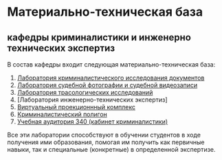 # Материально-техническая база

## кафедры криминалистики и инженерно технических экспертиз

В состав кафедры входит следующая материально-техническая база:
1. [Лаборатория криминалистического исследования документов](https://rekkk1n.github.io/criminologylab/)
2. [Лаборатория судебной фотографии и судебной видеозаписи](https://rekkk1n.github.io/forensicphotographylab/)
3. [Лаборатория трасологических исследований](https://rekkk1n.github.io/-traceologylab/)
4. [Лаборатория инженерно-технических экспертиз]
5. [Виртуальный проекционнный комплекс](https://rekkk1n.github.io/VR/)
6. [Криминалистический полигон](https://rekkk1n.github.io/UIGPSforensicpolygons/)
7. [Учебная аудитория 340 (кабинет криминалистики)](https://rekkk1n.github.io/cabinet/)

Все эти лаборатории способствуют в обучении студентов в ходе получения ими образования, помогая им получить как первичные навыки, так и специальные (конкретные) в определенной экспертизе.
